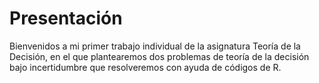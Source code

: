 # Presentación
 Bienvenidos a mi primer trabajo individual de la asignatura Teoría de la Decisión, en el que plantearemos dos problemas de teoría de la decisión bajo incertidumbre que resolveremos con ayuda de códigos de R.
 
